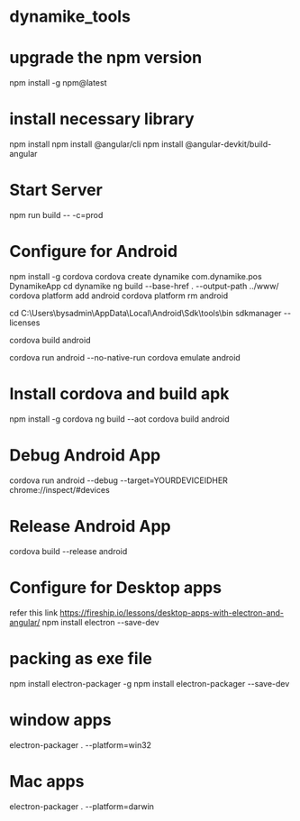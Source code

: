 # dynamike_tools

upgrade the npm version
========================
npm install -g npm@latest

install necessary library
=========================
npm install
npm install @angular/cli
npm install @angular-devkit/build-angular 

Start Server
=============
npm run build -- -c=prod

Configure for Android 
=======================
npm install -g cordova
cordova create dynamike com.dynamike.pos DynamikeApp
cd dynamike
ng build --base-href . --output-path ../www/
cordova platform add android
cordova platform rm android

cd C:\Users\bysadmin\AppData\Local\Android\Sdk\tools\bin
sdkmanager --licenses

cordova build android

cordova run android --no-native-run
cordova emulate android

Install cordova and build apk
=======================
npm install -g cordova
ng build --aot
cordova build android

Debug Android App
=======================
cordova run android --debug --target=YOURDEVICEIDHER
chrome://inspect/#devices

Release Android App
=======================
cordova build --release android


Configure for Desktop apps
==========================
refer this link https://fireship.io/lessons/desktop-apps-with-electron-and-angular/
npm install electron --save-dev

packing as exe file
====================
npm install electron-packager -g
npm install electron-packager --save-dev

window apps
===========
electron-packager . --platform=win32

Mac apps
===========
electron-packager . --platform=darwin
